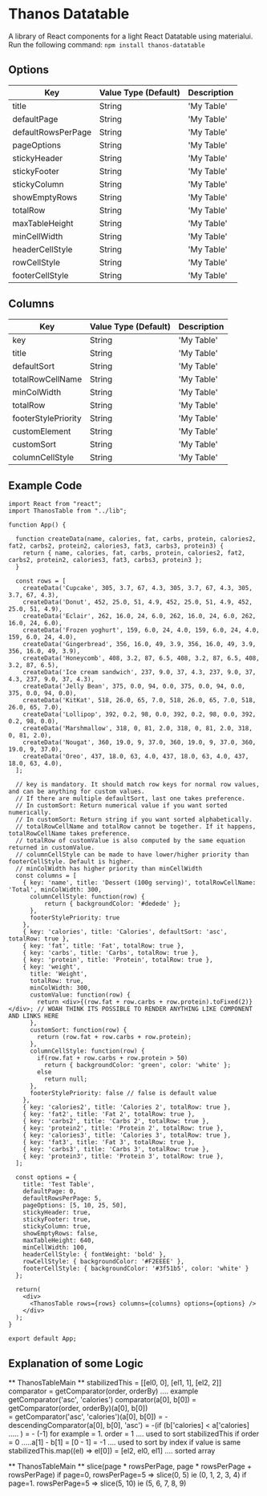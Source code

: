 # Thanos Datatable
A library of React components for a light React Datatable using materialui.
Run the following command: `npm install thanos-datatable`

## Options
| Key                           | Value Type (Default)          | Description                   |
| ----------------------------- | ----------------------------- | ----------------------------- |
| title                         | String                        | 'My Table'                    |
| defaultPage                   | String                        | 'My Table'                    |
| defaultRowsPerPage            | String                        | 'My Table'                    |
| pageOptions                   | String                        | 'My Table'                    |
| stickyHeader                  | String                        | 'My Table'                    |
| stickyFooter                  | String                        | 'My Table'                    |
| stickyColumn                  | String                        | 'My Table'                    |
| showEmptyRows                 | String                        | 'My Table'                    |
| totalRow                      | String                        | 'My Table'                    |
| maxTableHeight                | String                        | 'My Table'                    |
| minCellWidth                  | String                        | 'My Table'                    |
| headerCellStyle               | String                        | 'My Table'                    |
| rowCellStyle                  | String                        | 'My Table'                    |
| footerCellStyle               | String                        | 'My Table'                    |

## Columns
| Key                           | Value Type (Default)          | Description                   |
| ----------------------------- | ----------------------------- | ----------------------------- |
| key                           | String                        | 'My Table'                    |
| title                         | String                        | 'My Table'                    |
| defaultSort                   | String                        | 'My Table'                    |
| totalRowCellName              | String                        | 'My Table'                    |
| minColWidth                   | String                        | 'My Table'                    |
| totalRow                      | String                        | 'My Table'                    |
| footerStylePriority           | String                        | 'My Table'                    |
| customElement                 | String                        | 'My Table'                    |
| customSort                    | String                        | 'My Table'                    |
| columnCellStyle               | String                        | 'My Table'                    |

## Example Code

```
import React from "react"; 
import ThanosTable from "../lib";

function App() {

  function createData(name, calories, fat, carbs, protein, calories2, fat2, carbs2, protein2, calories3, fat3, carbs3, protein3) {
    return { name, calories, fat, carbs, protein, calories2, fat2, carbs2, protein2, calories3, fat3, carbs3, protein3 };
  }
  
  const rows = [ 
    createData('Cupcake', 305, 3.7, 67, 4.3, 305, 3.7, 67, 4.3, 305, 3.7, 67, 4.3),
    createData('Donut', 452, 25.0, 51, 4.9, 452, 25.0, 51, 4.9, 452, 25.0, 51, 4.9),
    createData('Eclair', 262, 16.0, 24, 6.0, 262, 16.0, 24, 6.0, 262, 16.0, 24, 6.0),
    createData('Frozen yoghurt', 159, 6.0, 24, 4.0, 159, 6.0, 24, 4.0, 159, 6.0, 24, 4.0),
    createData('Gingerbread', 356, 16.0, 49, 3.9, 356, 16.0, 49, 3.9, 356, 16.0, 49, 3.9),
    createData('Honeycomb', 408, 3.2, 87, 6.5, 408, 3.2, 87, 6.5, 408, 3.2, 87, 6.5),
    createData('Ice cream sandwich', 237, 9.0, 37, 4.3, 237, 9.0, 37, 4.3, 237, 9.0, 37, 4.3),
    createData('Jelly Bean', 375, 0.0, 94, 0.0, 375, 0.0, 94, 0.0, 375, 0.0, 94, 0.0),
    createData('KitKat', 518, 26.0, 65, 7.0, 518, 26.0, 65, 7.0, 518, 26.0, 65, 7.0),
    createData('Lollipop', 392, 0.2, 98, 0.0, 392, 0.2, 98, 0.0, 392, 0.2, 98, 0.0),
    createData('Marshmallow', 318, 0, 81, 2.0, 318, 0, 81, 2.0, 318, 0, 81, 2.0),
    createData('Nougat', 360, 19.0, 9, 37.0, 360, 19.0, 9, 37.0, 360, 19.0, 9, 37.0),
    createData('Oreo', 437, 18.0, 63, 4.0, 437, 18.0, 63, 4.0, 437, 18.0, 63, 4.0),
  ];

  // key is mandatory. It should match row keys for normal row values, and can be anything for custom values.
  // If there are multiple defaultSort, last one takes preference.
  // In customSort: Return numerical value if you want sorted numerically.
  // In customSort: Return string if you want sorted alphabetically.
  // totalRowCellName and totalRow cannot be together. If it happens, totalRowCellName takes preference.
  // totalRow of customValue is also computed by the same equation returned in customValue.
  // columnCellStyle can be made to have lower/higher priority than footerCellStyle. Default is higher. 
  // minColWidth has higher priority than minCellWidth
  const columns = [
    { key: 'name', title: 'Dessert (100g serving)', totalRowCellName: 'Total', minColWidth: 300,
      columnCellStyle: function(row) {
          return { backgroundColor: '#dedede' };
      },
      footerStylePriority: true
    },
    { key: 'calories', title: 'Calories', defaultSort: 'asc', totalRow: true },
    { key: 'fat', title: 'Fat', totalRow: true },
    { key: 'carbs', title: 'Carbs', totalRow: true },
    { key: 'protein', title: 'Protein', totalRow: true },
    { key: 'weight', 
      title: 'Weight', 
      totalRow: true,
      minColWidth: 300,
      customValue: function(row) { 
        return <div>{(row.fat + row.carbs + row.protein).toFixed(2)}</div>; // WOAH THINK ITS POSSIBLE TO RENDER ANYTHING LIKE COMPONENT AND LINKS HERE
      },
      customSort: function(row) { 
        return (row.fat + row.carbs + row.protein); 
      },
      columnCellStyle: function(row) {
        if(row.fat + row.carbs + row.protein > 50) 
          return { backgroundColor: 'green', color: 'white' };
        else 
          return null;
      },
      footerStylePriority: false // false is default value
    },
    { key: 'calories2', title: 'Calories 2', totalRow: true },
    { key: 'fat2', title: 'Fat 2', totalRow: true },
    { key: 'carbs2', title: 'Carbs 2', totalRow: true },
    { key: 'protein2', title: 'Protein 2', totalRow: true },
    { key: 'calories3', title: 'Calories 3', totalRow: true },
    { key: 'fat3', title: 'Fat 3', totalRow: true },
    { key: 'carbs3', title: 'Carbs 3', totalRow: true },
    { key: 'protein3', title: 'Protein 3', totalRow: true },
  ];

  const options = {
    title: 'Test Table',
    defaultPage: 0,
    defaultRowsPerPage: 5,
    pageOptions: [5, 10, 25, 50],
    stickyHeader: true,
    stickyFooter: true,
    stickyColumn: true,
    showEmptyRows: false,
    maxTableHeight: 640,
    minCellWidth: 100,
    headerCellStyle: { fontWeight: 'bold' },
    rowCellStyle: { backgroundColor: '#F2EEEE' },
    footerCellStyle: { backgroundColor: '#3f51b5', color: 'white' }
  };

  return( 
    <div>
      <ThanosTable rows={rows} columns={columns} options={options} />
    </div>
  );
}

export default App;
```

## Explanation of some Logic
** ThanosTableMain **
stabilizedThis = [[el0, 0], [el1, 1], [el2, 2]]
comparator = getComparator(order, orderBy) .... example getComparator('asc', 'calories')
comparator(a[0], b[0]) = getComparator(order, orderBy)(a[0], b[0])  
= getComparator('asc', 'calories')(a[0], b[0]) = -descendingComparator(a[0], b[0], 'asc')
= -(if (b['calories] < a['calories] ..... ) = - (-1) for example = 1. 
order = 1 .... used to sort stabilizedThis
if order = 0 .....a[1] - b[1] = [0 - 1] = -1 .... used to sort by index if value is same
stabilizedThis.map((el) => el[0]) = [el2, el0, el1] .... sorted array

** ThanosTableMain **
slice(page * rowsPerPage, page * rowsPerPage + rowsPerPage)
if page=0, rowsPerPage=5 => slice(0, 5) ie (0, 1, 2, 3, 4)
if page=1. rowsPerPage=5 => slice(5, 10) ie (5, 6, 7, 8, 9)